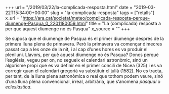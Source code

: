 +++
url = "/2019/03/22/la-complicada-resposta.html"
date = "2019-03-22T15:34:00+00:00"
slug = "la-complicada-resposta"
tags = ["retalls"]
x_url = "https://ara.cat/societat/meteo/complicada-resposta-perque-diumenge-Pasqua_0_2201180059.html"
title = "La (complicada) resposta a per què aquest diumenge no és Pasqua"
x_source = ""
+++


Se suposa que el diumenge de Pasqua és el primer diumenge després de la primera lluna plena de primavera. Però la primavera va començar dimecres passat cap a les onze de la nit, i al cap d’unes hores es va produir el pleniluni. Llavors, per què aquest diumenge no és Pasqua? Doncs perquè l’església, vegeu per on, no segueix el calendari astronòmic, sinó un algorisme propi que es va definir en el primer concili de Nicea (325) i es va corregir quan el calendari gregorià va substituir el julià (1582). No es tracta, per tant, de la lluna plena astronòmica o real que tothom podem veure, sinó d’una lluna plena convencional, irreal, arbitrària, que s’anomena *pasqual* o *eclesiàstica*.
